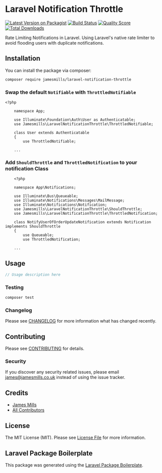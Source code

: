 # Laravel Notification Throttle

[![Latest Version on Packagist](https://img.shields.io/packagist/v/jamesmills/laravel-notification-throttle.svg?style=flat-square)](https://packagist.org/packages/jamesmills/laravel-notification-throttle)
[![Build Status](https://img.shields.io/travis/jamesmills/laravel-notification-throttle/master.svg?style=flat-square)](https://travis-ci.org/jamesmills/laravel-notification-throttle)
[![Quality Score](https://img.shields.io/scrutinizer/g/jamesmills/laravel-notification-throttle.svg?style=flat-square)](https://scrutinizer-ci.com/g/jamesmills/laravel-notification-throttle)
[![Total Downloads](https://img.shields.io/packagist/dt/jamesmills/laravel-notification-throttle.svg?style=flat-square)](https://packagist.org/packages/jamesmills/laravel-notification-throttle)

Rate Limiting Notifications in Laravel. Using Laravel's native rate limiter to avoid flooding users with duplicate notifications.

## Installation

You can install the package via composer:

```bash
composer require jamesmills/laravel-notification-throttle
```

### Swap the default `Notifiable` with `ThrottledNotifiable`

```
<?php

    namespace App;

    use Illuminate\Foundation\Auth\User as Authenticatable;
    use Jamesmills\LaravelNotificationThrottle\ThrottledNotifiable;

    class User extends Authenticatable
    {
        use ThrottledNotifiable;
    
    ...
```

### Add `ShouldThrottle` and `ThrottledNotification` to your notification Class
    
```
    <?php

    namespace App\Notifications;

    use Illuminate\Bus\Queueable;
    use Illuminate\Notifications\Messages\MailMessage;
    use Illuminate\Notifications\Notification;
    use Jamesmills\LaravelNotificationThrottle\ShouldThrottle;
    use Jamesmills\LaravelNotificationThrottle\ThrottledNotification;

    class NotifyUserOfOrderUpdateNotification extends Notification implements ShouldThrottle
    {
        use Queueable;
        use ThrottledNotification;
    
    ...
```
    
    
    
    
    
    
    
    
    
## Usage

``` php
// Usage description here
```

### Testing

``` bash
composer test
```

### Changelog

Please see [CHANGELOG](CHANGELOG.md) for more information what has changed recently.

## Contributing

Please see [CONTRIBUTING](CONTRIBUTING.md) for details.

### Security

If you discover any security related issues, please email james@jamesmills.co.uk instead of using the issue tracker.

## Credits

- [James Mills](https://github.com/jamesmills)
- [All Contributors](../../contributors)

## License

The MIT License (MIT). Please see [License File](LICENSE.md) for more information.

## Laravel Package Boilerplate

This package was generated using the [Laravel Package Boilerplate](https://laravelpackageboilerplate.com).
